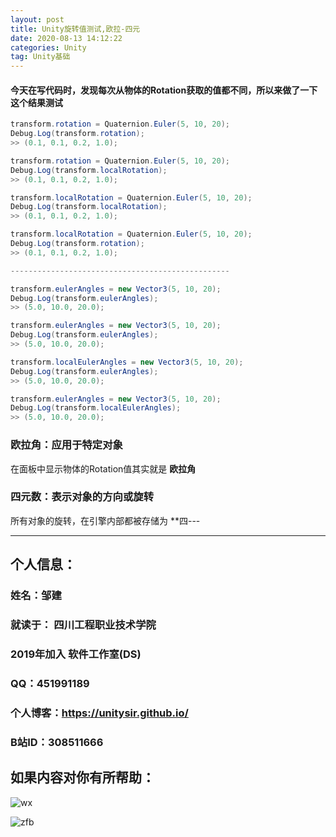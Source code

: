 ```yaml
---
layout: post
title: Unity旋转值测试,欧拉-四元
date: 2020-08-13 14:12:22
categories: Unity
tag: Unity基础
---
```


#### 今天在写代码时，发现每次从物体的Rotation获取的值都不同，所以来做了一下这个结果测试

```C#
transform.rotation = Quaternion.Euler(5, 10, 20);
Debug.Log(transform.rotation);
>> (0.1, 0.1, 0.2, 1.0);

transform.rotation = Quaternion.Euler(5, 10, 20);
Debug.Log(transform.localRotation);
>> (0.1, 0.1, 0.2, 1.0);

transform.localRotation = Quaternion.Euler(5, 10, 20);
Debug.Log(transform.localRotation);
>> (0.1, 0.1, 0.2, 1.0);

transform.localRotation = Quaternion.Euler(5, 10, 20);
Debug.Log(transform.rotation);
>> (0.1, 0.1, 0.2, 1.0);

-------------------------------------------------

transform.eulerAngles = new Vector3(5, 10, 20);
Debug.Log(transform.eulerAngles);
>> (5.0, 10.0, 20.0);

transform.eulerAngles = new Vector3(5, 10, 20);
Debug.Log(transform.eulerAngles);
>> (5.0, 10.0, 20.0);

transform.localEulerAngles = new Vector3(5, 10, 20);
Debug.Log(transform.eulerAngles);
>> (5.0, 10.0, 20.0);

transform.eulerAngles = new Vector3(5, 10, 20);
Debug.Log(transform.localEulerAngles);
>> (5.0, 10.0, 20.0);
```

### 欧拉角：应用于特定对象

在面板中显示物体的Rotation值其实就是 **欧拉角**

### 四元数：表示对象的方向或旋转

所有对象的旋转，在引擎内部都被存储为 **四---

---


## 个人信息：
### 姓名：邹建
### 就读于： 四川工程职业技术学院
### 2019年加入 软件工作室(DS)
### QQ：451991189
### 个人博客：https://unitysir.github.io/
### B站ID：308511666

## 如果内容对你有所帮助：
![wx](https://pic4.zhimg.com/v2-87fbc8ee6ab3fd92f423d414d039b627_b.jpeg)

![zfb](https://pic2.zhimg.com/v2-b8ab4acf7899b2ced11287cdbd8279b5_b.jpeg)